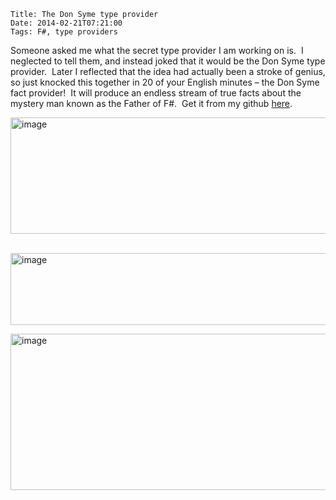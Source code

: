     Title: The Don Syme type provider
    Date: 2014-02-21T07:21:00
    Tags: F#, type providers
<!-- more -->

<p> Someone asked me what the secret type provider I am working on is.&#160; I neglected to tell them, and instead joked that it would be the Don Syme type provider.&#160; Later I reflected that the idea had actually been a stroke of genius, so just knocked this together in 20 of your English minutes – the Don Syme fact provider!&#160; It will produce an endless stream of true facts about the mystery man known as the Father of F#.&#160; Get it from my github <a href="https://github.com/pezipink/DonSymeProvider">here</a>.</p>  <p><a href="http://pinksquirrellabs.com/image.axd?picture=image_4.png"><img title="image" style="border-left-width: 0px; border-right-width: 0px; border-bottom-width: 0px; display: inline; border-top-width: 0px" border="0" alt="image" src="http://pinksquirrellabs.com/image.axd?picture=image_thumb_4.png" width="838" height="186" /></a></p>  <p>&#160;<a href="http://pinksquirrellabs.com/image.axd?picture=image_6.png"><img title="image" style="border-top: 0px; border-right: 0px; border-bottom: 0px; border-left: 0px; display: inline" border="0" alt="image" src="http://pinksquirrellabs.com/image.axd?picture=image_thumb_6.png" width="972" height="115" /></a></p>  <p><a href="http://pinksquirrellabs.com/image.axd?picture=image_5.png"><img title="image" style="border-left-width: 0px; border-right-width: 0px; border-bottom-width: 0px; display: inline; border-top-width: 0px" border="0" alt="image" src="http://pinksquirrellabs.com/image.axd?picture=image_thumb_5.png" width="1011" height="250" /></a></p>